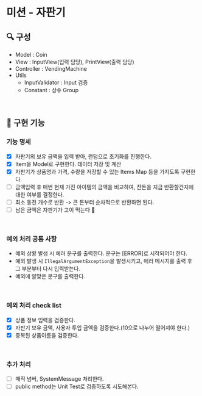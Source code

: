 # 미션 - 자판기

## 🔍 구성

- Model : Coin
- View : InputView(입력 담당), PrintView(출력 담당)
- Controller : VendingMachine
- Utils
    - InputValidator : Input 검증
    - Constant : 상수 Group

<br>

## 🔧 구현 기능

### 기능 명세
- [X] 자판기의 보유 금액을 입력 받아, 랜덤으로 초기화를 진행한다.
- [X] Item을 Model로 구현한다. 데이터 저장 및 계산
- [X] 자판기가 상품명과 가격, 수량을 저장할 수 있는 Items Map 등을 가지도록 구현한다.
- [ ] 금액입력 후 매번 현재 가진 아이템의 금액을 비교하여, 잔돈을 지금 반환할건지에 대한 여부를 결정한다.
- [ ] 최소 동전 개수로 반환 -> 큰 돈부터 순차적으로 반환하면 된다. 
- [ ] 남은 금액은 자판기가 고이 먹는다 🤯

<br>

### 예외 처리 공통 사항
- 예외 상황 발생 시 에러 문구를 출력한다. 문구는 [ERROR]로 시작되어야 한다.
- 예외 발생 시 `IllegalArgumentException`을 발생시키고, 에러 메시지를 출력 후 그 부분부터 다시 입력받는다.
- 예외에 알맞은 문구를 출력한다.

<br>

### 예외 처리 check list
- [X] 상품 정보 입력을 검증한다.
- [X] 자판기 보유 금액, 사용자 투입 금액을 검증한다.(10으로 나누어 떨어져야 한다.)
- [X] 중복된 상품이름을 검증한다.

<br>

### 추가 처리
- [ ] 매직 넘버, SystemMessage 처리한다.
- [ ] public method는 Unit Test로 검증하도록 시도해본다.

